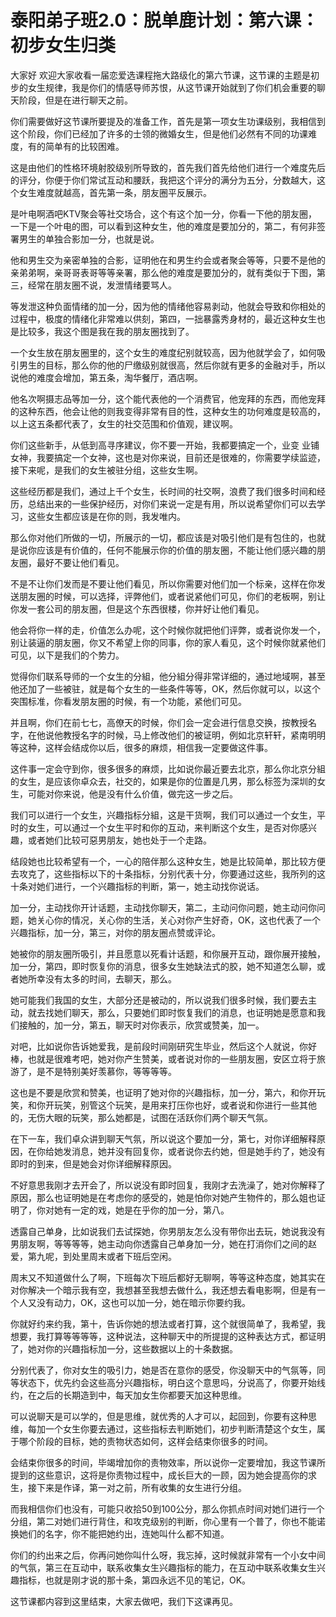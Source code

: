 # 泰阳弟子班2.0：脱单鹿计划：第六课：初步女生归类

大家好 欢迎大家收看一届恋爱选课程拖大路级化的第六节课，这节课的主题是初步的女生规律，我是你们的情感导师苏恨，从这节课开始就到了你们机会重要的聊天阶段，但是在进行聊天之前。

你们需要做好这节课所要提及的准备工作，首先是第一项女生功课级别，我相信到这个阶段，你们已经加了许多的士领的微婚女生，但是他们必然有不同的功课难度，有的简单有的比较困难。

这是由他们的性格环境射胶级别所导致的，首先我们首先给他们进行一个难度先后的评分，你便于你们常试互动和腰跃，我把这个评分的满分为五分，分数越大，这个女生难度就越高，首先第一条，朋友圈平反展示。

是叶电啊酒吧KTV聚会等社交场合，这个有这个加一分，你看一下他的朋友圈，一下是一个叶电的图，可以看到这种女生，他的难度是要加分的，第二，有何非签署男生的单独合影加一分，也就是说。

他和男生交为亲密单独的合影，证明他在和男生约会或者聚会等等，只要不是他的亲弟弟啊，亲哥哥表哥等等亲署，那么他的难度是要加分的，就有类似于下图，第三，经常在朋友圈不说，发泄情绪要骂人。

等发泄这种负面情绪的加一分，因为他的情绪他容易剥动，他就会导致和你相处的过程中，极度的情绪化非常难以供刻，第四，一拙暴露秀身材的，最近这种女生也是比较多，我这个图是我在我的朋友圈找到了。

一个女生放在朋友圈里的，这个女生的难度纪别就较高，因为他就学会了，如何吸引男生的目标，那么你的他的尸缴级别就很高，然后你就有更多的金融对手，所以说他的难度会增加，第五条，淘华餐厅，酒店啊。

他名次啊摄志品等加一分，这个能代表他的一个消费官，他宠拜的东西，而他宠拜的这种东西，他会让他的则我变得非常有目的性，这种女生的功何难度是较高的，以上这五条都代表了，女生的社交范围和价值观，建议啊。

你们这些新手，从低到高寻序建议，你不要一开始，我都要搞定一个，业变 业铺女神，我要搞定一个女神，这也是对你来说，目前还是很难的，你需要学续监迹，接下来呢，是我们的女生被驻分组，这些女生啊。

这些经历都是我们，通过上千个女生，长时间的社交啊，浪费了我们很多时间和经历，总结出来的一些保护经历，对你们来说一定是有用，所以说希望你们可以去学习，这些女生都应该是在你的则，我发唯内。

那么你对他们所做的一切，所展示的一切，都应该是对吸引他们是有包住的，也就是说你应该是有价值的，任何不能展示你的价值的朋友圈，不能让他们感兴趣的朋友圈，最好不要让他们看见。

不是不让你们发而是不要让他们看见，所以你需要对他们加一个标亲，这样在你发送朋友圈的时候，可以选择，评弊他们，或者说紧他们可见，你们的老板啊，别让你发一套公司的朋友圈，但是这个东西很楼，你并好让他们看见。

他会将你一样的走，价值怎么办呢，这个时候你就把他们评弊，或者说你发一个，别让装逼的朋友圈，你又不希望上你的同事，你的家人看见，这个时候你就紧他们可见，以下是我们的个势力。

觉得你们联系导师的一个女生的分組，他分組分得非常详细的，通过地域啊，甚至他还加了一些被驻，就是每个女生的一些条件等等，OK，然后你就可以，以这个突围标准，你看发朋友圈的时候，有一个功能，紧他们可见。

并且啊，你们在前七七，高僚天的时候，你们会一定会进行信息交换，按教授名字，在他说他教授名字的时候，马上修改他们的被证明，例如北京轩轩，紧南明明等这种，这样会结成你以后，很多的麻烦，相信我一定要做这件事。

这件事一定会守到你，很多很多的麻烦，比如说你最近要去北京，那么你北京分組的女生，是应该你卓众去，社交的，如果是你的位置是几男，那么标签为深圳的女生，可能对你来说，他是没有什么价值，做完这一步之后。

我们可以进行一个女生，兴趣指标分組，这是干货啊，我们可以通过一个女生，平时的女生，可以通过一个女生平时和你的互动，来判断这个女生，是否对你感兴趣，或者她们比较可惡男朋友，她也处于一个走路。

结段她也比较希望有一个，一心的陪伴那么这种女生，她是比较简单，那比较方便去攻克了，这些指标以下的十条指标，分别代表十分，你要通过这些，我所列的这十条对她们进行，一个兴趣指标的判断，第一，她主动找你说话。

加一分，主动找你开计话题，主动找你聊天，第二，主动问你问题，她主动问你问题，她关心你的情况，关心你的生活，关心对你产生好奇，OK，这也代表了一个兴趣指标，加一分，第三，对你的朋友圈点赞或评论。

她被你的朋友圈所吸引，并且愿意以死看计话题，和你展开互动，跟你展开接触，加一分，第四，即时恢复你的消息，很多女生她缺法式的胶，她不知道怎么聊，或者她所幸没有太多的时间，去聊天，那么。

她可能我们我国的女生，大部分还是被动的，所以说我们很多时候，我们要去主动，就去找她们聊天，那么，只要她们即时恢复我们的消息，也证明她是愿意和我们接触的，加一分，第五，聊天时对你表示，欣赏或赞美，加一。

对吧，比如说你告诉她爱我，是前段时间刚研究生毕业，然后这个人就说，你好棒，也就是很难考吧，她对你产生赞美，或者说对你的一些朋友圈，安区立将于旅游了，是不是特别美好羡慕你，等等等等。

这也是不要是欣赏和赞美，也证明了她对你的兴趣指标，加一分，第六，和你开玩笑，和你开玩笑，别管这个玩笑，是用来打压你也好，或者说和你进行一些其他的，无伤大眼的玩笑，那么她都是，试图在活跃你们两个聊天气氛。

在下一车，我们卓众讲到聊天气氛，所以说这个要加一分，第七，对你详细解释原因，在你给她发消息，她并没有回复你，或者说你去约她，但是她手约了，她没有即时的到来，但是她会对你详细解释原因。

不好意思我刚才去开会了，所以说没有即时回复，我刚才去洗澡了，她对你解释了原因，那么也证明她是在考虑你的感受的，她是怕你对她产生物件的，那么姐也证明了，你对她有一定的戏，她是在乎你的加一分，第八。

透露自己单身，比如说我们去试探她，你男朋友怎么没有带你出去玩，她说我没有男朋友啊，等等等等，她主动向你透露自己单身加一分，她在打消你们之间的赵爱，第九呢，到处里周末或者下班后空闲。

周末又不知道做什么了啊，下班每次下班后都好无聊啊，等等这种态度，她其实在对你解决一个暗示我有空，我想甚至我想去做什么，我还想去看电影啊，但是有一个人又没有动力，OK，这也可以加一分，她在暗示你要约我。

你就好约来约我，第十，告诉你她的想法或者打算，这个就很简单了，我希望，我想要，我打算等等等等，这种说法，这种聊天中的所提提的这种表达方式，都证明了，她对你的兴趣指标加一分，这些数据以上的十条数据。

分别代表了，你对女生的吸引力，她是否在意你的感受，你没聊天中的气氛等，同等状态下，优先约会这些高分兴趣指标，明白这个意思吗，分说高了，你要开始线约，在之后的长期造到中，每天加女生你都要天加这种思维。

可以说聊天是可以学的，但是思维，就优秀的人才可以，起回到，你要有这种思维，每加一个女生你要去通过，这些指标去判断她们，初步判断清楚这个女生，属于哪个阶段的目标，她的责物状态如何，这样会结束你很多的时间。

会结束你很多的时间，毕竭增加你的责物效率，所以说你一定要增加，我这节课所提到的这些意识，这将是你责物过程中，成长巨大的一顾，因为她会提高你的求生，接下来是作译，第一对之前，所有收集的女生进行分组。

而我相信你们也没有，可能只收拾50到100公分，那么你抓点时间对她们进行一个分组，第二对她们进行背住，和攻克级别的判断，你心里有一个普了，你也不能诺换她们的名字，你不能把她约出，连她叫什么都不知道。

你们的约出来之后，你再问她你叫什么呀，我忘掉，这时候就非常有一个小女中间的气氛，第三在互动中，联系收集女生兴趣指标的能力，在互动中联系收集女生兴趣指标，也就是刚才说的那十条，第四永远不见的笔记，OK。

这节课都内容到这里结束，大家去做吧，我们下这课再见。